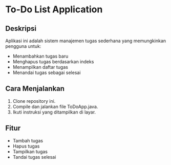 # To-Do List Application

## Deskripsi
Aplikasi ini adalah sistem manajemen tugas sederhana yang memungkinkan pengguna untuk:
- Menambahkan tugas baru
- Menghapus tugas berdasarkan indeks
- Menampilkan daftar tugas
- Menandai tugas sebagai selesai

## Cara Menjalankan
1. Clone repository ini.
2. Compile dan jalankan file ToDoApp.java.
3. Ikuti instruksi yang ditampilkan di layar.

## Fitur
- Tambah tugas
- Hapus tugas
- Tampilkan tugas
- Tandai tugas selesai

